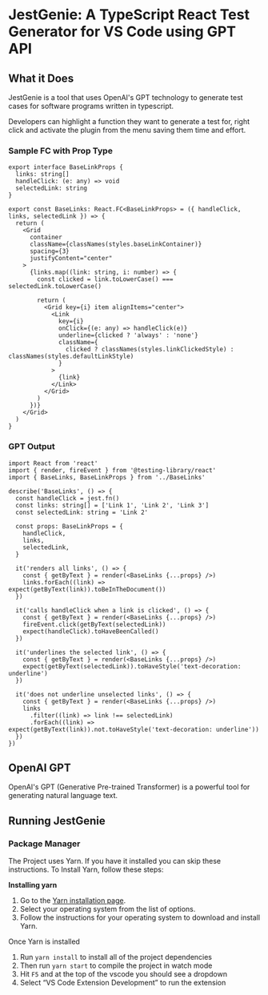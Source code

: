 # JestGenie: A TypeScript React Test Generator for VS Code using GPT API

## What it Does

JestGenie is a tool that uses OpenAI's GPT technology to generate test cases for software programs written in typescript. 

Developers can highlight a function they want to generate a test for, right click and activate the plugin from the menu saving them time and effort.

### Sample FC with Prop Type

```tsx
export interface BaseLinkProps {
  links: string[]
  handleClick: (e: any) => void
  selectedLink: string
}

export const BaseLinks: React.FC<BaseLinkProps> = ({ handleClick, links, selectedLink }) => {
  return (
    <Grid
      container
      className={classNames(styles.baseLinkContainer)}
      spacing={3}
      justifyContent="center"
    >
      {links.map((link: string, i: number) => {
        const clicked = link.toLowerCase() === selectedLink.toLowerCase()

        return (
          <Grid key={i} item alignItems="center">
            <Link
              key={i}
              onClick={(e: any) => handleClick(e)}
              underline={clicked ? 'always' : 'none'}
              className={
                clicked ? classNames(styles.linkClickedStyle) : classNames(styles.defaultLinkStyle)
              }
            >
              {link}
            </Link>
          </Grid>
        )
      })}
    </Grid>
  )
}
```

### GPT Output

```tsx
import React from 'react'
import { render, fireEvent } from '@testing-library/react'
import { BaseLinks, BaseLinkProps } from '../BaseLinks'

describe('BaseLinks', () => {
  const handleClick = jest.fn()
  const links: string[] = ['Link 1', 'Link 2', 'Link 3']
  const selectedLink: string = 'Link 2'

  const props: BaseLinkProps = {
    handleClick,
    links,
    selectedLink,
  }

  it('renders all links', () => {
    const { getByText } = render(<BaseLinks {...props} />)
    links.forEach((link) => expect(getByText(link)).toBeInTheDocument())
  })

  it('calls handleClick when a link is clicked', () => {
    const { getByText } = render(<BaseLinks {...props} />)
    fireEvent.click(getByText(selectedLink))
    expect(handleClick).toHaveBeenCalled()
  })

  it('underlines the selected link', () => {
    const { getByText } = render(<BaseLinks {...props} />)
    expect(getByText(selectedLink)).toHaveStyle('text-decoration: underline')
  })

  it('does not underline unselected links', () => {
    const { getByText } = render(<BaseLinks {...props} />)
    links
      .filter((link) => link !== selectedLink)
      .forEach((link) => expect(getByText(link)).not.toHaveStyle('text-decoration: underline'))
  })
})
```

## OpenAI GPT

OpenAI's GPT (Generative Pre-trained Transformer) is a powerful tool for generating natural language text. 

## Running JestGenie

### Package Manager

The Project uses Yarn. If you have it installed you can skip these instructions. To Install Yarn, follow these steps:

**Installing yarn**

1. Go to the [Yarn installation page](https://classic.yarnpkg.com/en/docs/install/).
2. Select your operating system from the list of options.
3. Follow the instructions for your operating system to download and install Yarn.

Once Yarn is installed

1. Run `yarn install` to install all of the project dependencies
2. Then run `yarn start` to compile the project in watch mode
3. Hit `F5` and at the top of the vscode you should see a dropdown    
4. Select “VS Code Extension Development” to run the extension
